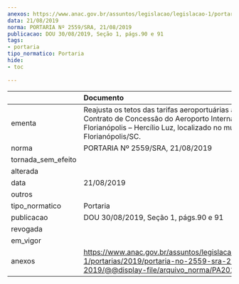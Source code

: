 ```yaml
---
anexos: https://www.anac.gov.br/assuntos/legislacao/legislacao-1/portarias/2019/portaria-no-2559-sra-21-08-2019/@@display-file/arquivo_norma/PA2019-2559.pdf
data: 21/08/2019
norma: PORTARIA Nº 2559/SRA, 21/08/2019
publicacao: DOU 30/08/2019, Seção 1, págs.90 e 91
tags:
- portaria
tipo_normatico: Portaria
hide: 
- toc 
 
---
```


|                    | Documento                                                                                                                                                                                 |
|:-------------------|:------------------------------------------------------------------------------------------------------------------------------------------------------------------------------------------|
| ementa             | Reajusta os tetos das tarifas aeroportuárias aplicáveis ao Contrato de Concessão do Aeroporto Internacional de Florianópolis – Hercílio Luz, localizado no município de Florianópolis/SC. |
| norma              | PORTARIA Nº 2559/SRA, 21/08/2019                                                                                                                                                          |
| tornada_sem_efeito |                                                                                                                                                                                           |
| alterada           |                                                                                                                                                                                           |
| data               | 21/08/2019                                                                                                                                                                                |
| outros             |                                                                                                                                                                                           |
| tipo_normatico     | Portaria                                                                                                                                                                                  |
| publicacao         | DOU 30/08/2019, Seção 1, págs.90 e 91                                                                                                                                                     |
| revogada           |                                                                                                                                                                                           |
| em_vigor           |                                                                                                                                                                                           |
| anexos             | https://www.anac.gov.br/assuntos/legislacao/legislacao-1/portarias/2019/portaria-no-2559-sra-21-08-2019/@@display-file/arquivo_norma/PA2019-2559.pdf                                      |